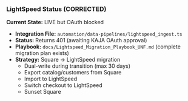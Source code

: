 ### LightSpeed Status (CORRECTED)

**Current State:** LIVE but OAuth blocked

- **Integration File:** `automation/data-pipelines/lightspeed_ingest.ts`
- **Status:** Returns 401 (awaiting KAJA OAuth approval)
- **Playbook:** `docs/Lightspeed_Migration_Playbook_UNF.md` (complete migration plan exists)
- **Strategy:** Square → LightSpeed migration
  - Dual-write during transition (max 30 days)
  - Export catalog/customers from Square
  - Import to LightSpeed
  - Switch checkout to LightSpeed
  - Sunset Square
